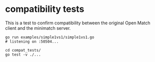 # compatibility tests

This is a test to confirm compatibility between the original Open Match client and the minimatch server.

```shell
go run examples/simple1vs1/simple1vs1.go
# listening on :50504...

cd compat_tests/
go test -v ./...
```
